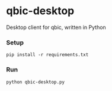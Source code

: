 # qbic-desktop
Desktop client for qbic, written in Python

### Setup
```
pip install -r requirements.txt
```

### Run
```
python qbic-desktop.py
```
